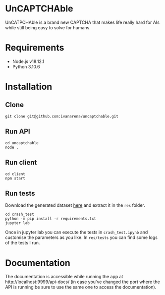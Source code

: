 # UnCAPTCHAble 

UnCATPCHAble is a brand new CAPTCHA that makes life really hard for AIs while still being easy to solve for humans.

# Requirements
- Node.js v18.12.1
- Python 3.10.6

# Installation
## Clone
```
git clone git@github.com:ivanarena/uncaptchable.git
```

## Run API 
```
cd uncaptchable
node .
```
## Run client
```
cd client
npm start
```

## Run tests

Download the generated dataset [here](https://mega.nz/file/qvRyQD5a#C36x-_8RHR7SFafeaw9wehNZTvyOVUiZW4p-lXCpSj8) and extract it in the ```res``` folder.

```
cd crash_test
python -m pip install -r requirements.txt
jupyter lab
```
Once in jupyter lab you can execute the tests in ```crash_test.ipynb``` and customise the parameters as you like. In ```res/tests``` you can find some logs of the tests I run.

# Documentation

The documentation is accessible while running the app at http://localhost:9999/api-docs/ (in case you've changed the port where the API is running be sure to use the same one to access the documentation). 

